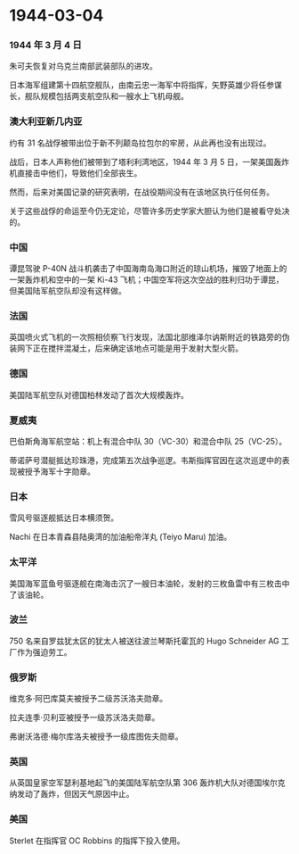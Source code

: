 # 1944-03-04

### 1944 年 3 月 4 日

朱可夫恢复对乌克兰南部武装部队的进攻。

日本海军组建第十四航空舰队，由南云忠一海军中将指挥，矢野英雄少将任参谋长，舰队规模包括两支航空队和一艘水上飞机母舰。

### 澳大利亚新几内亚

约有 31 名战俘被带出位于新不列颠岛拉包尔的牢房，从此再也没有出现过。

战后，日本人声称他们被带到了塔利利湾地区，1944 年 3 月 5
日，一架美国轰炸机直接击中他们，导致他们全部丧生。

然而，后来对美国记录的研究表明，在战役期间没有在该地区执行任何任务。

关于这些战俘的命运至今仍无定论，尽管许多历史学家大胆认为他们是被看守处决的。

### 中国

谭昆驾驶 P-40N
战斗机袭击了中国海南岛海口附近的琼山机场，摧毁了地面上的一架轰炸机和空中的一架
Ki-43
飞机；中国空军将这次空战的胜利归功于谭昆，但美国陆军航空队却没有这样做。

### 法国

英国喷火式飞机的一次照相侦察飞行发现，法国北部维泽尔讷斯附近的铁路旁的伪装网下正在搅拌混凝土，后来确定该地点可能是用于发射大型火箭。

### 德国

美国陆军航空队对德国柏林发动了首次大规模轰炸。

### 夏威夷

巴伯斯角海军航空站：机上有混合中队 30（VC-30）和混合中队 25（VC-25）。

蒂诺萨号潜艇抵达珍珠港，完成第五次战争巡逻。韦斯指挥官因在这次巡逻中的表现被授予海军十字勋章。

### 日本

雪风号驱逐舰抵达日本横须贺。

Nachi 在日本青森县陆奥湾的加油船帝洋丸 (Teiyo Maru) 加油。

### 太平洋

美国海军蓝鱼号驱逐舰在南海击沉了一艘日本油轮，发射的三枚鱼雷中有三枚击中了该油轮。

### 波兰

750 名来自罗兹犹太区的犹太人被送往波兰琴斯托霍瓦的 Hugo Schneider AG
工厂作为强迫劳工。

### 俄罗斯

维克多·阿巴库莫夫被授予二级苏沃洛夫勋章。

拉夫连季·贝利亚被授予一级苏沃洛夫勋章。

弗谢沃洛德·梅尔库洛夫被授予一级库图佐夫勋章。

### 英国

从英国皇家空军瑟利基地起飞的美国陆军航空队第 306
轰炸机大队对德国埃尔克纳发动了轰炸，但因天气原因中止。

### 美国

Sterlet 在指挥官 OC Robbins 的指挥下投入使用。